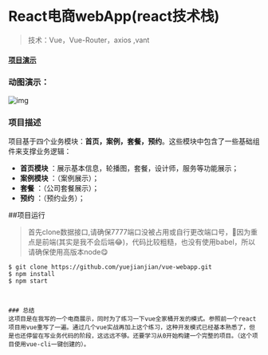# React电商webApp(react技术栈)

> 技术：Vue，Vue-Router，axios ,vant

#### [项目演示](http://w.youshihui.com.cn/vuebuild/#/)

### 动图演示：

![img](https://github.com/yuejianjian/react-webpp/blob/master/1111.gif)
### 项目描述
项目基于四个业务模块：**首页，案例，套餐，预约**。这些模块中包含了一些基础组件来支撑业务逻辑：
- **首页模块** ：展示基本信息，轮播图，套餐，设计师，服务等功能展示；
- **案例模块** ：（案例展示）；
- **套餐** ：（公司套餐展示）；
- **预约** ：（预约业务）；

##项目运行
>首先clone数据接口,请确保7777端口没被占用或自行更改端口号，🙈因为重点是前端(其实是我不会后端😂)，代码比较粗糙，也没有使用babel，所以请确保使用高版本node😋

```
$ git clone https://github.com/yuejianjian/vue-webapp.git
$ npm install
$ npm start



### 总结
这项目是在我写的一个电商展示，同时为了练习一下vue全家桶开发的模式。参照前一个react项目用vue重写了一遍。通过几个vue实战再加上这个练习，这种开发模式已经基本熟悉了，但是也还停留在写业务代码的阶段，这远远不够。还要学习从0开始构建一个完整的项目。（这个项目使用vue-cli一键创建的）。

